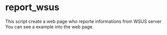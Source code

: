 # report_wsus

This script create a web page who reporte informations from WSUS server
You can see a example into the web page.